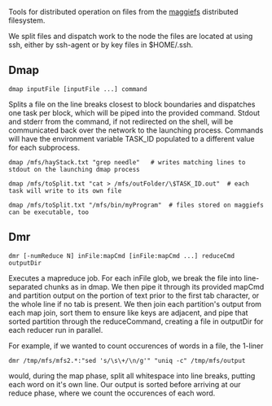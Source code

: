 Tools for distributed operation on files from the  [maggiefs](http://github.com/jbooth/maggiefs/) distributed filesystem.

We split files and dispatch work to the node the files are located at using ssh, either by ssh-agent or by key files in $HOME/.ssh.


Dmap
----

    dmap inputFile [inputFile ...] command

Splits a file on the line breaks closest to block boundaries and dispatches one task per block, which will be piped into the provided command.  Stdout and stderr from the command, if not redirected on the shell, will be communicated back over the network to the launching process.  Commands will have the environment variable TASK_ID populated to a different value for each subprocess.


    dmap /mfs/hayStack.txt "grep needle"   # writes matching lines to stdout on the launching dmap process
  
    dmap /mfs/toSplit.txt "cat > /mfs/outFolder/\$TASK_ID.out"  # each task will write to its own file  
  
    dmap /mfs/toSplit.txt "/mfs/bin/myProgram"  # files stored on maggiefs can be executable, too  
  
  

Dmr
---

    dmr [-numReduce N] inFile:mapCmd [inFile:mapCmd ...] reduceCmd outputDir
    
Executes a mapreduce job.  For each inFile glob, we break the file into line-separated chunks as in dmap.  We then pipe it through its provided mapCmd and partition output on the portion of text prior to the first tab character, or the whole line if no tab is present.  We then join each partition's output from each map join, sort them to ensure like keys are adjacent, and pipe that sorted partition through the reduceCommand, creating a file in outputDir for each reducer run in parallel.

For example, if we wanted to count occurences of words in a file, the 1-liner

    dmr /tmp/mfs/mfs2.*:"sed 's/\s\+/\n/g'" "uniq -c" /tmp/mfs/output
    
would, during the map phase, split all whitespace into line breaks, putting each word on it's own line.  Our output is sorted before arriving at our reduce phase, where we count the occurences of each word.  

